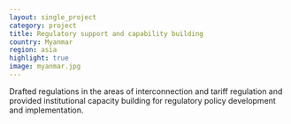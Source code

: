 ```yaml
---
layout: single_project
category: project
title: Regulatory support and capability building
country: Myanmar
region: asia
highlight: true
image: myanmar.jpg
---
```

Drafted regulations in the areas of interconnection and tariff regulation and provided institutional capacity building for regulatory policy development and implementation. 